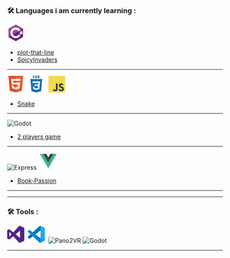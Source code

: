 ### :hammer_and_wrench: Languages i am currently learning :
<div>
  <img src="https://github.com/devicons/devicon/blob/master/icons/csharp/csharp-original.svg" title="C#" alt="C#" width="40" height="40"/><br>
  <ul>
    <li><a href="https://github.com/joaberch/plot-that-line" target="_blank">plot-that-line</a></li>
    <li><a href="https://github.com/joaberch/SpicyInvaders" target="_blank">SpicyInvaders</a></li>
    <!--<li>#TODO : release flashCards (MAUI)</li>-->
    <!--<li>#TODO : release reapEpub_mobile (MAUI)</li>-->
  </ul><hr>
  
  <img src="https://github.com/devicons/devicon/blob/master/icons/html5/html5-original.svg" title="HTML5" alt="HTML" width="40" height="40"/>&nbsp;
  <img src="https://github.com/devicons/devicon/blob/master/icons/css3/css3-plain-wordmark.svg"  title="CSS3" alt="CSS" width="40" height="40"/>&nbsp;
  <img src="https://github.com/devicons/devicon/blob/master/icons/javascript/javascript-original.svg" title="JavaScript" alt="JavaScript" width="40" height="40"/>
  <ul>
    <!--<li>TODO : update(Quiz)[https://github.com/joaberch/Quiz]</li>-->
    <!--<li>TODO : update(Clicker ASP)[https://github.com/joaberch/Clicker-ASP.NET]</li>-->
    <!--<li>TODO : release (TODO LIST)[https://github.com/joaberch/Vue-TODO-LIST]</li>-->
    <li><a href="https://github.com/joaberch/P_Bulles_Snake_JavaScript">Snake</a></li><!--TODO : update-->
  </ul><hr>

  <img src="https://upload.wikimedia.org/wikipedia/commons/6/6a/Godot_icon.svg" title="Godot" alt="Godot" width="40" height="40"/>
  <ul>
    <li><a href="https://github.com/joaberch/godot-2playerGame" target="_blank">2 players game</a></li>
    <!--<li><a href="https://github.com/LucasLordon/A_Party_Game_With_Tower" target="_blank">TODO : get a public fork</a></li>-->
  </ul><hr>
  <img src="https://img.icons8.com/color/512/express-js.png" title="Express" alt="Express" width="40" height="40"/>&nbsp;
  <img src="https://github.com/devicons/devicon/blob/master/icons/vuejs/vuejs-original.svg" title="Vue3" alt="Vue3" width="40" height="40"/>
  <ul>
    <li><a href="https://github.com/joaberch/Book-Passion" target="_blank">Book-Passion</a></li>
  </ul><hr>
</div>

---

### :hammer_and_wrench: Tools :
<div>
  <img src="https://github.com/devicons/devicon/blob/master/icons/visualstudio/visualstudio-plain.svg" title="VisualStudio" alt="VisualStudio" width="40" height="40"/>&nbsp;
  <img src="https://github.com/devicons/devicon/blob/master/icons/vscode/vscode-original.svg" title="VisualStudioCode" alt="VisualStudioCode" width="40" height="40"/>&nbsp;
  <img src="https://ggnome.com/wp-content/uploads/2019/12/pano2vr_v6.png" width="40" height="40" title="Pano2VR" alt="Pano2VR"/>
  <img src="https://upload.wikimedia.org/wikipedia/commons/6/6a/Godot_icon.svg" title="Godot" alt="Godot" width="40" height="40"/>
</div>

---
